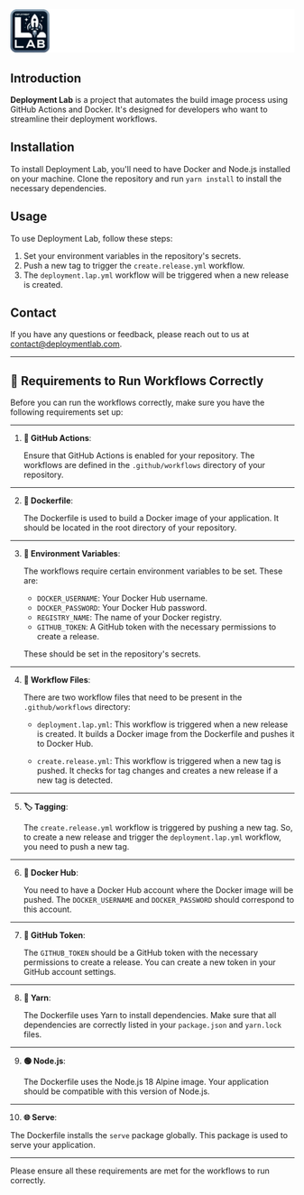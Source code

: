 
<div style="text-align: center;"><img src="deployment.lab.png" alt="Deployment Lab Logo" /></div>

## **Introduction**

**Deployment Lab** is a project that automates the build image process using GitHub Actions and Docker. It's designed for
developers who want to streamline their deployment workflows.

## **Installation**

To install Deployment Lab, you'll need to have Docker and Node.js installed on your machine. Clone the repository and
run `yarn install` to install the necessary dependencies.

## **Usage**

To use Deployment Lab, follow these steps:

1. Set your environment variables in the repository's secrets.
2. Push a new tag to trigger the `create.release.yml` workflow.
3. The `deployment.lap.yml` workflow will be triggered when a new release is created.


## **Contact**

If you have any questions or feedback, please reach out to us
at [contact@deploymentlab.com](mailto:contact@deploymentlab.com).

---

## 🚀 **Requirements to Run Workflows Correctly**

Before you can run the workflows correctly, make sure you have the following requirements set up:

---

1. **🔧 GitHub Actions**:

   Ensure that GitHub Actions is enabled for your repository. The workflows are defined in the `.github/workflows`
   directory of your repository.

---

2. **🐳 Dockerfile**:

   The Dockerfile is used to build a Docker image of your application. It should be located in the root directory of
   your repository.

---

3. **🔑 Environment Variables**:

   The workflows require certain environment variables to be set. These are:

    - `DOCKER_USERNAME`: Your Docker Hub username.
    - `DOCKER_PASSWORD`: Your Docker Hub password.
    - `REGISTRY_NAME`: The name of your Docker registry.
    - `GITHUB_TOKEN`: A GitHub token with the necessary permissions to create a release.

   These should be set in the repository's secrets.

---

4. **📁 Workflow Files**:

   There are two workflow files that need to be present in the `.github/workflows` directory:

    - `deployment.lap.yml`: This workflow is triggered when a new release is created. It builds a Docker image from the
      Dockerfile and pushes it to Docker Hub.

    - `create.release.yml`: This workflow is triggered when a new tag is pushed. It checks for tag changes and creates a
      new release if a new tag is detected.

---

5. **🏷️ Tagging**:

   The `create.release.yml` workflow is triggered by pushing a new tag. So, to create a new release and trigger
   the `deployment.lap.yml` workflow, you need to push a new tag.

---

6. **🐳 Docker Hub**:

   You need to have a Docker Hub account where the Docker image will be pushed. The `DOCKER_USERNAME`
   and `DOCKER_PASSWORD` should correspond to this account.

---

7. **🔑 GitHub Token**:

   The `GITHUB_TOKEN` should be a GitHub token with the necessary permissions to create a release. You can create a new
   token in your GitHub account settings.

---

8. **🧶 Yarn**:

   The Dockerfile uses Yarn to install dependencies. Make sure that all dependencies are correctly listed in
   your `package.json` and `yarn.lock` files.

---

9. **🟢 Node.js**:

   The Dockerfile uses the Node.js 18 Alpine image. Your application should be compatible with this version of Node.js.

---

10. **🌐 Serve**:

The Dockerfile installs the `serve` package globally. This package is used to serve your application.

---

Please ensure all these requirements are met for the workflows to run correctly.